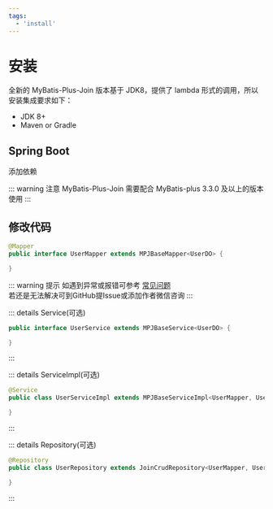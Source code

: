 ```yaml
---
tags:
  - 'install'
---
```


# 安装

全新的 MyBatis-Plus-Join 版本基于 JDK8，提供了 lambda 形式的调用，所以安装集成要求如下：

* JDK 8+
* Maven or Gradle

## Spring Boot

添加依赖

<!--@include: ../../component/version.md-->

::: warning 注意
MyBatis-Plus-Join 需要配合 MyBatis-plus 3.3.0 及以上的版本使用 
:::


## 修改代码

```java
@Mapper
public interface UserMapper extends MPJBaseMapper<UserDO> {

}
```

::: warning 提示
如遇到异常或报错可参考 [常见问题](../problem)  
若还是无法解决可到GitHub提Issue或添加作者微信咨询
:::

::: details Service(可选)
```java
public interface UserService extends MPJBaseService<UserDO> {

}
```
:::

::: details ServiceImpl(可选)
```java
@Service
public class UserServiceImpl extends MPJBaseServiceImpl<UserMapper, UserDO> implements UserService {

}
```
:::

::: details Repository(可选) <Badge type="tip" text="MPJ 1.5.2+" /> <Badge type="tip" text="MP 3.5.9+" />
```java
@Repository
public class UserRepository extends JoinCrudRepository<UserMapper, UserDO>  {

}
```
:::
